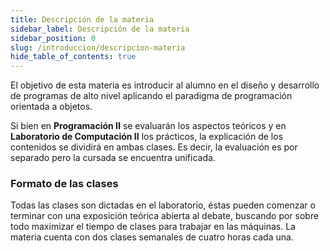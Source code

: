 ```yaml
---
title: Descripción de la materia
sidebar_label: Descripción de la materia
sidebar_position: 0
slug: /introduccion/descripcion-materia
hide_table_of_contents: true
---
```


El objetivo de esta materia es introducir al alumno en el diseño y desarrollo de programas de alto nivel aplicando el paradigma de programación orientada a objetos.

Si bien en **Programación II** se evaluarán los aspectos teóricos y en **Laboratorio de Computación II** los prácticos, la explicación de los contenidos se dividirá en ambas clases. Es decir, la evaluación es por separado pero la cursada se encuentra unificada.  

### Formato de las clases
Todas las clases son dictadas en el laboratorio, éstas pueden comenzar o terminar con una exposición teórica abierta al debate, buscando por sobre todo maximizar el tiempo de clases para trabajar en las máquinas. La materia cuenta con dos clases semanales de cuatro horas cada una.
<!-- 
### Planificación de las clases
Podés consultar la planificación en [Google Classroom](https://classroom.google.com/c/NTQ1MTg2NjM5NDBa?cjc=lqqdttc).
 -->